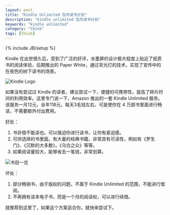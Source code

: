 ```yaml
---
layout: post
title: "Kindle Unlimited 包月读书计划"
description: "kindle unlimited 包月读书计划"
keywords: "kindle unlimited"
category: "think"
tags: [think]
---
```

{% include JB/setup %}

Kindle 在出世很久后，受到了广泛的好评，水墨屏的设计极大程度上贴近了纸质书的阅读体验，后期推出的 Paper White，通过背光灯的技术，实现了宣传中的在夜色的树下读书的场景。

![Kindle Logo](https://lh5.ggpht.com/sxnFjIWmIPhBg09VXkKdVY-Rwn7l1Bfxq-eo6wIM1d2wWHDApGk3w-3NN77Td_BwYz4=w300)

<!--break-->

如果没有尝试过 Kindle 的读者，建议尝试一下，便捷的可携带性，提高了碎片时间的利用效率。这里专门说一下，Amazon 推出的一套 Kindle Unlimited 服务。该服务一月12元，全年118元，每天3毛钱左右，可是使你在 4 万部书里面进行畅读，不需要额外付出费用。

好处：
  1. 书非借不能读也。可以强迫你进行读书，让你有紧迫感。
  2. 可供选择的书里面，有大量的经典书籍，非常具有可读性，例如有《罗生门》、《沉默的大多数》，《乌合之众》等等。
  3. 如果阅读量较大，能够省去一笔钱，非常划算。

  ![书目一览](http://o8p68x17d.bkt.clouddn.com/kindle-books.png)

坏处：
  1. 部分畅销书，由于版权的问题，不属于 Kindle Unlimited 的范围，不能进行借阅。
  2. 不再拥有该本电子书，而是一个月的阅读权，可以进行续借。

就推荐到这里了，如果这个方案适合你，就快来尝试下。
